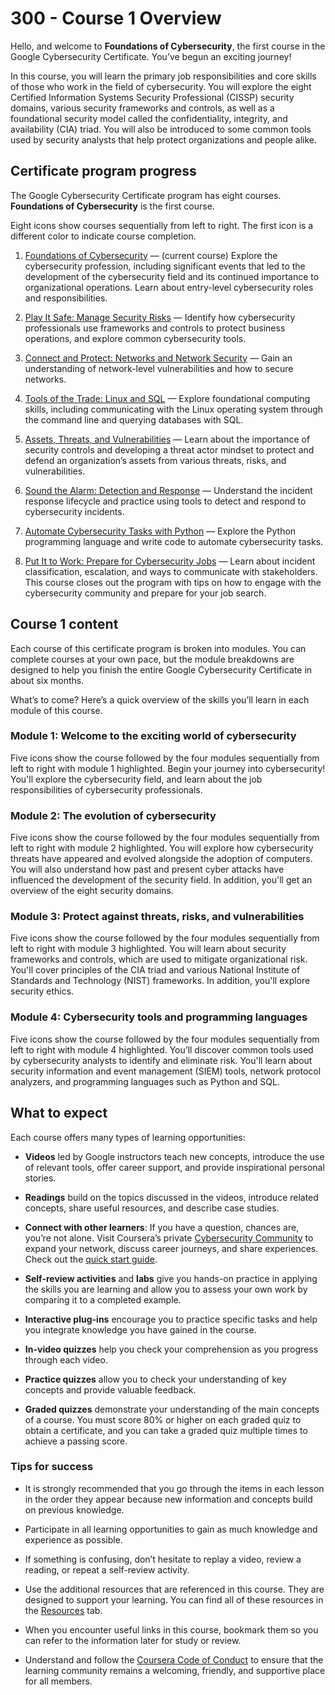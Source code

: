 # 300 - Course 1 Overview

Hello, and welcome to **Foundations of Cybersecurity**, the first course in the Google Cybersecurity Certificate. You’ve begun an exciting journey!

In this course, you will learn the primary job responsibilities and core skills of those who work in the field of cybersecurity. You will explore the eight Certified Information Systems Security Professional (CISSP) security domains, various security frameworks and controls, as well as a foundational security model called the confidentiality, integrity, and availability (CIA) triad. You will also be introduced to some common tools used by security analysts that help protect organizations and people alike.

## Certificate program progress
The Google Cybersecurity Certificate program has eight courses. **Foundations of Cybersecurity** is the first course.

Eight icons show courses sequentially from left to right. The first icon is a different color to indicate course completion.

1. [Foundations of Cybersecurity](https://www.coursera.org/learn/foundations-of-cybersecurity/home/week/1) — (current course) Explore the cybersecurity profession, including significant events that led to the development of the cybersecurity field and its continued importance to organizational operations. Learn about entry-level cybersecurity roles and responsibilities. 

2. [Play It Safe: Manage Security Risks](https://www.coursera.org/learn/manage-security-risks/home/week/1) — Identify how cybersecurity professionals use frameworks and controls to protect business operations, and explore common cybersecurity tools.

3. [Connect and Protect: Networks and Network Security](https://www.coursera.org/learn/networks-and-network-security/home/week/1) — Gain an understanding of network-level vulnerabilities and how to secure networks.

4. [Tools of the Trade: Linux and SQL](https://www.coursera.org/learn/linux-and-sql/home/week/1) — Explore foundational computing skills, including communicating with the Linux operating system through the command line and querying databases with SQL.

5. [Assets, Threats, and Vulnerabilities](https://www.coursera.org/learn/assets-threats-and-vulnerabilities/home/week/1) — Learn about the importance of security controls and developing a threat actor mindset to protect and defend an organization’s assets from various threats, risks, and vulnerabilities.

6. [Sound the Alarm: Detection and Response](https://www.coursera.org/learn/detection-and-response/home/week/1) — Understand the incident response lifecycle and practice using tools to detect and respond to cybersecurity incidents.

7. [Automate Cybersecurity Tasks with Python](https://www.coursera.org/learn/automate-cybersecurity-tasks-with-python/home/week/1) — Explore the Python programming language and write code to automate cybersecurity tasks.

8. [Put It to Work: Prepare for Cybersecurity Jobs](https://www.coursera.org/learn/prepare-for-cybersecurity-jobs/home/week/1) — Learn about incident classification, escalation, and ways to communicate with stakeholders. This course closes out the program with tips on how to engage with the cybersecurity community and prepare for your job search.

## Course 1 content
Each course of this certificate program is broken into modules. You can complete courses at your own pace, but the module breakdowns are designed to help you finish the entire Google Cybersecurity Certificate in about six months.

What’s to come? Here’s a quick overview of the skills you’ll learn in each module of this course.

### Module 1: Welcome to the exciting world of cybersecurity
Five icons show the course followed by the four modules sequentially from left to right with module 1 highlighted.
Begin your journey into cybersecurity! You'll explore the cybersecurity field, and learn about the job responsibilities of cybersecurity professionals.

### Module 2: The evolution of cybersecurity
Five icons show the course followed by the four modules sequentially from left to right with module 2 highlighted.
You will explore how cybersecurity threats have appeared and evolved alongside the adoption of computers. You will also understand how past and present cyber attacks have influenced the development of the security field. In addition, you'll get an overview of the eight security domains.

### Module 3: Protect against threats, risks, and vulnerabilities
Five icons show the course followed by the four modules sequentially from left to right with module 3 highlighted.
You will learn about security frameworks and controls, which are used to mitigate organizational risk. You'll cover principles of the CIA triad and various National Institute of Standards and Technology (NIST) frameworks. In addition, you'll explore security ethics.

### Module 4: Cybersecurity tools and programming languages
Five icons show the course followed by the four modules sequentially from left to right with module 4 highlighted.
You’ll discover common tools used by cybersecurity analysts to identify and eliminate risk. You'll learn about security information and event management (SIEM) tools, network protocol analyzers, and programming languages such as Python and SQL.

## What to expect
Each course offers many types of learning opportunities:

- **Videos** led by Google instructors teach new concepts, introduce the use of relevant tools, offer career support, and provide inspirational personal stories. 

- **Readings** build on the topics discussed in the videos, introduce related concepts, share useful resources, and describe case studies.

- **Connect with other learners**: If you have a question, chances are, you’re not alone. Visit Coursera’s private [Cybersecurity Community](http://www.coursera.support/s/group-invite?id=MEY5VkgwMDAwMDAwMWMxMEFB) to expand your network, discuss career journeys, and share experiences. Check out the 
[quick start guide](https://www.coursera.support/s/article/Community-Quick-Start-Guide).

- **Self-review activities** and **labs** give you hands-on practice in applying the skills you are learning and allow you to assess your own work by comparing it to a completed example.

- **Interactive plug-ins** encourage you to practice specific tasks and help you integrate knowledge you have gained in the course.

- **In-video quizzes** help you check your comprehension as you progress through each video.

- **Practice quizzes** allow you to check your understanding of key concepts and provide valuable feedback.

- **Graded quizzes** demonstrate your understanding of the main concepts of a course. You must score 80% or higher on each graded quiz to obtain a certificate, and you can take a graded quiz multiple times to achieve a passing score.

### Tips for success
- It is strongly recommended that you go through the items in each lesson in the order they appear because new information and concepts build on previous knowledge.

- Participate in all learning opportunities to gain as much knowledge and experience as possible.

- If something is confusing, don’t hesitate to replay a video, review a reading, or repeat a self-review activity.

- Use the additional resources that are referenced in this course. They are designed to support your learning. You can find all of these resources in the [Resources](https://www.coursera.org/learn/foundations-of-cybersecurity/resources/L1aML) tab.

- When you encounter useful links in this course, bookmark them so you can refer to the information later for study or review.

- Understand and follow the [Coursera Code of Conduct](https://www.coursera.support/s/article/208280036-Coursera-Code-of-Conduct?) to ensure that the learning community remains a welcoming, friendly, and supportive place for all members.
